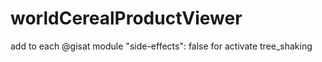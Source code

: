 # worldCerealProductViewer


add to each @gisat module "side-effects": false for activate tree_shaking